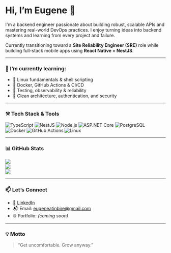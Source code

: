 # Hi, I’m Eugene 👋

I'm a backend engineer passionate about building robust, scalable APIs and mastering real-world DevOps practices. I enjoy turning ideas into backend systems and learning from every project and failure.

Currently transitioning toward a **Site Reliability Engineer (SRE)** role while building full-stack mobile apps using **React Native + NestJS**.

---

### 🌱 I’m currently learning:
- 🐧 Linux fundamentals & shell scripting
- 🚀 Docker, GitHub Actions & CI/CD
- 🧪 Testing, observability & reliability
- 🔐 Clean architecture, authentication, and security

---

### ⚒️ Tech Stack & Tools

![TypeScript](https://img.shields.io/badge/TypeScript-3178C6?style=for-the-badge&logo=typescript&logoColor=white)
![NestJS](https://img.shields.io/badge/NestJS-E0234E?style=for-the-badge&logo=nestjs&logoColor=white)
![Node.js](https://img.shields.io/badge/Node.js-339933?style=for-the-badge&logo=nodedotjs&logoColor=white)
![ASP.NET Core](https://img.shields.io/badge/ASP.NET_Core-512BD4?style=for-the-badge&logo=dotnet&logoColor=white)
![PostgreSQL](https://img.shields.io/badge/PostgreSQL-4169E1?style=for-the-badge&logo=postgresql&logoColor=white)
![Docker](https://img.shields.io/badge/Docker-2496ED?style=for-the-badge&logo=docker&logoColor=white)
![GitHub Actions](https://img.shields.io/badge/GitHub_Actions-2088FF?style=for-the-badge&logo=githubactions&logoColor=white)
![Linux](https://img.shields.io/badge/Linux-FCC624?style=for-the-badge&logo=linux&logoColor=black)

---
### 📊 GitHub Stats

![](https://github-readme-stats.vercel.app/api?username=ayine-nongre&theme=dark&hide_border=false&include_all_commits=true&count_private=false)<br/>
![](https://github-readme-streak-stats.herokuapp.com/?user=ayine-nongre&theme=dark&hide_border=false)<br/>
![](https://github-readme-stats.vercel.app/api/top-langs/?username=ayine-nongre&theme=dark&hide_border=false&include_all_commits=true&count_private=false&layout=compact)

---

### 📫 Let’s Connect

- 💼 [LinkedIn](www.linkedin.com/in/ayine-nongre)
- 📬 Email: eugeneatinbire@gmail.com
- 🌐 Portfolio: *(coming soon)*

---

### 💡 Motto
> “Get uncomfortable. Grow anyway.”
